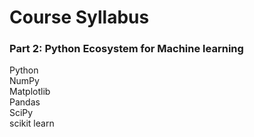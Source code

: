 # Course Syllabus 

### Part 2: Python Ecosystem for Machine learning
Python  
NumPy  
Matplotlib  
Pandas  
SciPy  
scikit learn  
